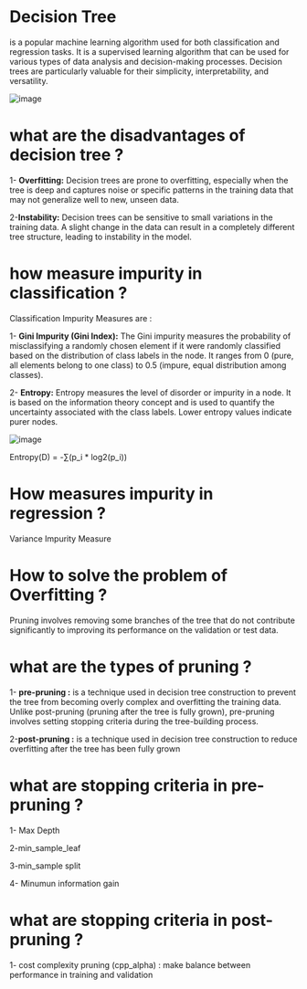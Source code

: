 # Decision Tree
is a popular machine learning algorithm used for both classification and regression tasks. It is a supervised learning algorithm that can be used for various types of data analysis and decision-making processes. Decision trees are particularly valuable for their simplicity, interpretability, and versatility.

![image](https://cdn-cashy-static-assets.lucidchart.com/lucidspark/marketing/blog/2020Q4/decision-tree/Decision-tree.png)


# what are the disadvantages of decision tree ?
1- **Overfitting:** Decision trees are prone to overfitting, especially when the tree is deep and captures noise or specific patterns in the training data that may not generalize well to new, unseen data.


2-**Instability:** Decision trees can be sensitive to small variations in the training data. A slight change in the data can result in a completely different tree structure, leading to instability in the model.


# how measure impurity in classification ?
Classification Impurity Measures are :

1- **Gini Impurity (Gini Index):** The Gini impurity measures the probability of misclassifying a randomly chosen element if it were randomly classified based on the distribution of class labels in the node. It ranges from 0 (pure, all elements belong to one class) to 0.5 (impure, equal distribution among classes).

2- **Entropy:** Entropy measures the level of disorder or impurity in a node. It is based on the information theory concept and is used to quantify the uncertainty associated with the class labels. Lower entropy values indicate purer nodes.

![image](https://aiplanet.com/blog/wp-content/uploads/2021/04/Entropy_3.png)


Entropy(D) = -∑(p_i * log2(p_i))


# How measures impurity in regression ?

Variance Impurity Measure

# How to solve the problem of Overfitting ?
Pruning involves removing some branches of the tree that do not contribute significantly to improving its performance on the validation or test data.

# what are the types of pruning ?
1- **pre-pruning :** is a technique used in decision tree construction to prevent the tree from becoming overly complex and overfitting the training data. Unlike post-pruning (pruning after the tree is fully grown), pre-pruning involves setting stopping criteria during the tree-building process.

2-**post-pruning :** is a technique used in decision tree construction to reduce overfitting after the tree has been fully grown

# what are stopping criteria in pre-pruning ?

1- Max Depth 

2-min_sample_leaf

3-min_sample split

4- Minumun information gain

# what are stopping criteria in post-pruning ?

1- cost complexity pruning (cpp_alpha) : make balance between performance in training and validation 




